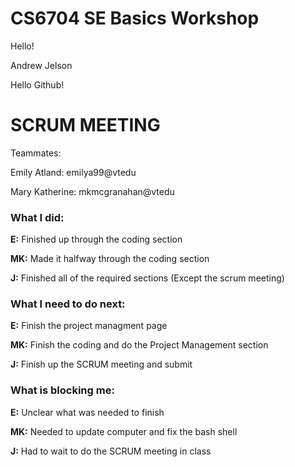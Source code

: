 # CS6704 SE Basics Workshop
Hello!

Andrew Jelson

Hello Github!

# SCRUM MEETING

Teammates:

Emily Atland: emilya99@vtedu

Mary Katherine: mkmcgranahan@vtedu


### What I did:

**E:** 
Finished up through the coding section

**MK:**
Made it halfway through the coding section

**J:** 
Finished all of the required sections (Except the scrum meeting)


### What I need to do next:

**E:**
Finish the project managment page

**MK:**
Finish the coding and do the Project Management section

**J:** 
Finish up the SCRUM meeting and submit


### What is blocking me:

**E:**
Unclear what was needed to finish

**MK:** 
Needed to update computer and fix the bash shell

**J:**
Had to wait to do the SCRUM meeting in class
